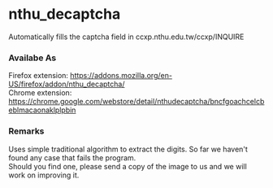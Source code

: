 # nthu_decaptcha
Automatically fills the captcha field in ccxp.nthu.edu.tw/ccxp/INQUIRE

### Availabe As
Firefox extension: https://addons.mozilla.org/en-US/firefox/addon/nthu_decaptcha/  
Chrome extension: https://chrome.google.com/webstore/detail/nthudecaptcha/bncfgoachcelcbeblmacaonaklplpbin

### Remarks
Uses simple traditional algorithm to extract the digits. So far we haven't found any case that fails the program.  
Should you find one, please send a copy of the image to us and we will work on improving it. 
